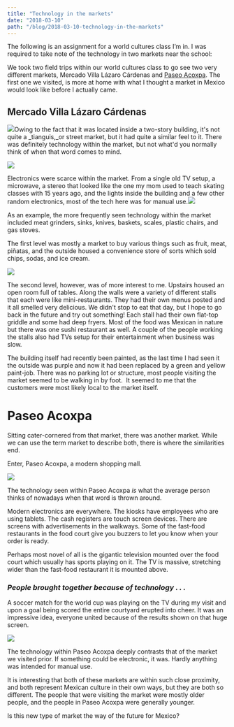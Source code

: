 ```yaml
---
title: "Technology in the markets"
date: "2018-03-10"
path: "/blog/2018-03-10-technology-in-the-markets"
---
```


The following is an assignment for a world cultures class I’m in. I was required to take note of the technology in two markets near the school:

We took two field trips within our world cultures class to go see two very different markets, Mercado Villa Lázaro Cárdenas and [Paseo Acoxpa](http://paseoacoxpa.com/). The first one we visited, is more at home with what I thought a market in Mexico would look like before I actually came.

## Mercado Villa Lázaro Cárdenas

![](https://i.stack.imgur.com/ivmoJ.jpg)Owing to the fact that it was located inside a two-story building, it's not quite a _tianguis,_or street market, but it had quite a similar feel to it. There was definitely technology within the market, but not what'd you normally think of when that word comes to mind.

![](https://i.stack.imgur.com/b7TIw.jpg)

Electronics were scarce within the market. From a single old TV setup, a microwave, a stereo that looked like the one my mom used to teach skating classes with 15 years ago, and the lights inside the building and a few other random electronics, most of the tech here was for manual use.![](https://i.stack.imgur.com/TFBYR.jpg)

As an example, the more frequently seen technology within the market included meat grinders, sinks, knives, baskets, scales, plastic chairs, and gas stoves.

The first level was mostly a market to buy various things such as fruit, meat, piñatas, and the outside housed a convenience store of sorts which sold chips, sodas, and ice cream.

![](https://i.stack.imgur.com/1jYDY.jpg)

The second level, however, was of more interest to me. Upstairs housed an open room full of tables. Along the walls were a variety of different stalls that each were like mini-restaurants. They had their own menus posted and it all smelled very delicious. We didn't stop to eat that day, but I hope to go back in the future and try out something! Each stall had their own flat-top griddle and some had deep fryers. Most of the food was Mexican in nature but there was one sushi restaurant as well. A couple of the people working the stalls also had TVs setup for their entertainment when business was slow.

The building itself had recently been painted, as the last time I had seen it the outside was purple and now it had been replaced by a green and yellow paint-job. There was no parking lot or structure, most people visiting the market seemed to be walking in by foot.  It seemed to me that the customers were most likely local to the market itself.

# Paseo Acoxpa

Sitting cater-cornered from that market, there was another market. While we can use the term market to describe both, there is where the similarities end.

Enter, Paseo Acoxpa, a modern shopping mall.

![](https://i.stack.imgur.com/VV199.jpg)

The technology seen within Paseo Acoxpa _is_ what the average person thinks of nowadays when that word is thrown around.

Modern electronics are everywhere. The kiosks have employees who are using tablets. The cash registers are touch screen devices. There are screens with advertisements in the walkways. Some of the fast-food restaurants in the food court give you buzzers to let you know when your order is ready.

Perhaps most novel of all is the gigantic television mounted over the food court which usually has sports playing on it. The TV is massive, stretching wider than the fast-food restaurant it is mounted above.

### _People brought together because of technology . . ._

A soccer match for the world cup was playing on the TV during my visit and upon a goal being scored the entire courtyard erupted into cheer. It was an impressive idea, everyone united because of the results shown on that huge screen.

![](https://i.stack.imgur.com/4kags.jpg)

The technology within Paseo Acoxpa deeply contrasts that of the market we visited prior. If something could be electronic, it was. Hardly anything was intended for manual use.

It is interesting that both of these markets are within such close proximity, and both represent Mexican culture in their own ways, but they are both so different. The people that were visiting the market were mostly older people, and the people in Paseo Acoxpa were generally younger.

Is this new type of market the way of the future for Mexico?
